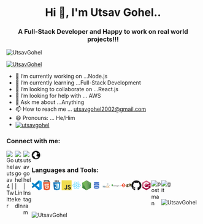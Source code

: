 <h1 align="center">Hi 👋, I'm Utsav Gohel..</h1>

<h3 align="center">A Full-Stack Developer and Happy to work on real world projects!!!</h3>
<p align="left"> <img src="https://komarev.com/ghpvc/?username=UtsavGohel&label=Profile%20views&color=0e75b6&style=flat" alt="UtsavGohel" /> </p>
<p align="left"> <a href="https://github.com/ryo-ma/github-profile-trophy"><img src="https://github-profile-trophy.vercel.app/?username=UtsavGohel" alt="UtsavGohel" /></a> </p>

- 🔭 I’m currently working on ...Node.js
- 🌱 I’m currently learning ...Full-Stack Development
- 👯 I’m looking to collaborate on ...React.js
- 🤔 I’m looking for help with ... AWS
- 💬 Ask me about ...Anything
- 📫 How to reach me ... utsavgohel2002@gmail.com
- 😄 Pronouns: ... He/Him
- <a href="https://www.codechef.com/users/utsavgohel" target="blank"><img align="center" src="https://cdn.jsdelivr.net/npm/simple-icons@3.1.0/icons/codechef.svg" alt="utsavgohel" height="30" width="40" /></a>
<h3 align="left">Connect with me:</h3>
<p align="left">
</p>
<p align="left">
<a href="https://twitter.com/Gohelutsav4" target="_blank"><img align="left" href="https://twitter.com/Gohelutsav4" alt="Gohelutsav4 | Twitter" width="22px" src="https://cdn.jsdelivr.net/npm/simple-icons@v3/icons/twitter.svg" />
</a>
  
<a href="https://www.linkedin.com/in/utsav-gohel-a0141a148/" target="_blank"><img align="left" alt="utsavgohel | LinkedIn" width="22px" src="https://cdn.jsdelivr.net/npm/simple-icons@v3/icons/linkedin.svg" /></a>
  <a href="https://www.instagram.com/the_utsv__/" target="_blank"><img align="left" alt="utsavgohel | Instagram" width="22px" src="https://cdn.jsdelivr.net/npm/simple-icons@v3/icons/instagram.svg" /></a>
  <a href="https://projectofnode.herokuapp.com" target="_blank"> <img align="left" alt="https://projectofnode.herokuapp.com" width="22px" src="https://raw.githubusercontent.com/iconic/open-iconic/master/svg/globe.svg" />
</a>
</p>
<br>
<h3 align="left">Languages and Tools:</h3>
<p>
<a href="https://code.visualstudio.com/"><img align="left" alt="Visual Studio Code" width="26px" src="https://raw.githubusercontent.com/github/explore/80688e429a7d4ef2fca1e82350fe8e3517d3494d/topics/visual-studio-code/visual-studio-code.png" /></a>
<a href="https://www.w3schools.com/html/"><img align="left" alt="HTML5" width="26px" src="https://raw.githubusercontent.com/github/explore/80688e429a7d4ef2fca1e82350fe8e3517d3494d/topics/html/html.png" /></a>
<a href="https://www.w3schools .com/w3css/default.asp"><img align="left" alt="CSS3" width="26px" src="https://raw.githubusercontent.com/github/explore/80688e429a7d4ef2fca1e82350fe8e3517d3494d/topics/css/css.png" /></a>
<a href="https://www.w3schools.com/js/"><img align="left" alt="JavaScript" width="26px" src="https://raw.githubusercontent.com/github/explore/80688e429a7d4ef2fca1e82350fe8e3517d3494d/topics/javascript/javascript.png" /></a>
<a href="https://www.w3schools.com/react/"><img align="left" alt="React" width="26px" src="https://raw.githubusercontent.com/github/explore/80688e429a7d4ef2fca1e82350fe8e3517d3494d/topics/react/react.png" /></a>
<a href="https://www.w3schools.com/nodejs/"><img align="left" alt="Node.js" width="26px" src="https://raw.githubusercontent.com/github/explore/80688e429a7d4ef2fca1e82350fe8e3517d3494d/topics/nodejs/nodejs.png" /></a>
<a href="https://www.w3schools.com/sql/"><img align="left" alt="SQL" width="26px" src="https://raw.githubusercontent.com/github/explore/80688e429a7d4ef2fca1e82350fe8e3517d3494d/topics/sql/sql.png" /></a>
<a href="https://www.w3schools.com/MySQL/"><img align="left" alt="MySQL" width="26px" src="https://raw.githubusercontent.com/github/explore/80688e429a7d4ef2fca1e82350fe8e3517d3494d/topics/mysql/mysql.png" /> </a>
<a href="https://www.w3schools.com/nodejs/nodejs_mongodb_create_db.asp"><img align="left" alt="MongoDB" width="26px" src="https://raw.githubusercontent.com/github/explore/80688e429a7d4ef2fca1e82350fe8e3517d3494d/topics/mongodb/mongodb.png" /></a>
<a href="https://github.com/"><img align="left" alt="Git" width="26px" src="https://raw.githubusercontent.com/github/explore/80688e429a7d4ef2fca1e82350fe8e3517d3494d/topics/git/git.png" /></a>
<a href="https://github.com/"><img align="left" alt="GitHub" width="26px" src="https://raw.githubusercontent.com/github/explore/78df643247d429f6cc873026c0622819ad797942/topics/github/github.png" /></a>
  <a href="https://www.w3schools.com/cpp/" target="_blank"> <img align="left" src="https://raw.githubusercontent.com/devicons/devicon/master/icons/cplusplus/cplusplus-original.svg" alt="cplusplus" width="26px" /></a>
<a href="https://postman.com" target="_blank"> <img align="left" src="https://www.vectorlogo.zone/logos/getpostman/getpostman-icon.svg" alt="postman" width="26px" /> </a> 
<a href="https://git-scm.com/" target="_blank"> <img src="https://www.vectorlogo.zone/logos/git-scm/git-scm-icon.svg" align="left" alt="git" width="26px" /> </a> 
</p>

</br>
<p>&nbsp;<img align="center" src="https://github-readme-stats.vercel.app/api?username=UtsavGohel&show_icons=true&locale=en" alt="UtsavGohel" /></p>
<p><img align="center" src="https://github-readme-streak-stats.herokuapp.com/?user=UtsavGohel&" alt="UtsavGohel" /></p>
